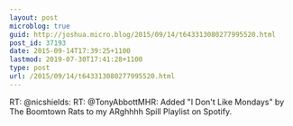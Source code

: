 ```yaml
---
layout: post
microblog: true
guid: http://joshua.micro.blog/2015/09/14/t643313080277995520.html
post_id: 37193
date: 2015-09-14T17:39:25+1100
lastmod: 2019-07-30T17:41:28+1100
type: post
url: /2015/09/14/t643313080277995520.html
---
```

RT: @nicshields: RT: @TonyAbbottMHR: Added "I Don't Like Mondays" by The Boomtown Rats to my ARghhhh Spill Playlist on Spotify.

